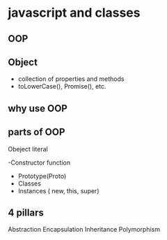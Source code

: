 # javascript and classes

## OOP

## Object
- collection of properties and methods
- toLowerCase(), Promise(), etc.

## why use OOP

## parts of OOP
Obeject literal

-Constructor function
- Prototype(Proto)
- Classes
- Instances ( new, this, super)

## 4 pillars
Abstraction
Encapsulation
Inheritance
Polymorphism